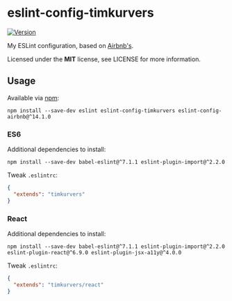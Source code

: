# eslint-config-timkurvers

[![Version](https://img.shields.io/npm/v/eslint-config-timkurvers.svg?style=flat)](https://www.npmjs.org/package/eslint-config-timkurvers)

My ESLint configuration, based on [Airbnb's](https://github.com/airbnb/javascript/tree/master/packages/eslint-config-airbnb).

Licensed under the **MIT** license, see LICENSE for more information.

## Usage

Available via [npm](https://www.npmjs.com):

```shell
npm install --save-dev eslint eslint-config-timkurvers eslint-config-airbnb@^14.1.0
```

### ES6

Additional dependencies to install:

```shell
npm install --save-dev babel-eslint@^7.1.1 eslint-plugin-import@^2.2.0
```

Tweak `.eslintrc`:

```json
{
  "extends": "timkurvers"
}
```

### React

Additional dependencies to install:

```shell
npm install --save-dev babel-eslint@^7.1.1 eslint-plugin-import@^2.2.0 eslint-plugin-react@^6.9.0 eslint-plugin-jsx-a11y@^4.0.0
```

Tweak `.eslintrc`:

```json
{
  "extends": "timkurvers/react"
}
```
